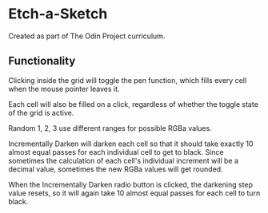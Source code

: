 # Etch-a-Sketch

Created as part of The Odin Project curriculum.
## Functionality
Clicking inside the grid will toggle the pen function, which fills every cell when the mouse pointer leaves it.

Each cell will also be filled on a click, regardless of whether the toggle state of the grid is active.

Random 1, 2, 3 use different ranges for possible RGBa values.

Incrementally Darken will darken each cell so that it should take exactly 10 almost equal passes for each individual cell to get to black. Since sometimes the calculation of each cell's individual increment will be a decimal value, sometimes the new RGBa values will get rounded.

When the Incrementally Darken radio button is clicked, the darkening step value resets, so it will again take 10 almost equal passes for each cell to turn black.
